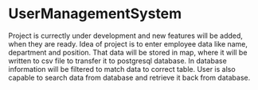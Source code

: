 # UserManagementSystem
Project is currectly under development and new features will be added, when they are ready.
Idea of project is to enter employee data like name, department and position. That data will be stored in map, where it will be written to csv file to transfer it to postgresql database. In database information will be filtered to match data to correct table. User is also capable to search data from database and retrieve it back from database.

